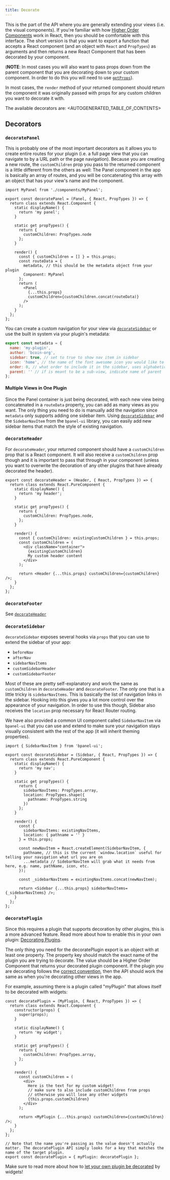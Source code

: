 ```yaml
---
title: Decorate
---
```

This is the part of the API where you are generally extending your views (i.e. the visual components). If you're familiar with how [Higher Order Components](https://medium.com/@franleplant/react-higher-order-components-in-depth-cf9032ee6c3e) work in React, then you should be comfortable with this interface. The short version is that you want to export a function that accepts a React component (and an object with `React` and `PropTypes`) as arguments and then returns a new React Component that has been decorated by your component.

(**NOTE**: In most cases you will also want to pass props down from the parent component that you are decorating down to your custom component. In order to do this you will need to use [`getProps`](/docs/api-getprops.html)).

In most cases, the `render` method of your returned component should return the component it was originally passed with props for any custom children you want to decorate it with.

The available decorators are:
<AUTOGENERATED_TABLE_OF_CONTENTS>

## Decorators
### `decoratePanel`
This is probably one of the most important decorators as it allows you to create entire routes for your plugin (i.e. a full page view that you can navigate to by a URL path or the page navigation). Because you are creating a new route, the `customChildren` prop you pass to the returned component is a little different from the others as well: The Panel component in the app is basically an array of routes, and you will be concatenating this array with an object that has your view's name and the component.

```
import MyPanel from './components/MyPanel';

export const decoratePanel = (Panel, { React, PropTypes }) => {
  return class extends React.Component {
    static displayName() {
      return 'my panel';
    }

    static get propTypes() {
      return {
        customChildren: PropTypes.node
      };
    }

    render() {
      const { customChildren = [] } = this.props;
      const routeData = {
        metadata, // this should be the metadata object from your plugin
        Component: MyPanel
      };
      return (
        <Panel
          {...this.props}
          customChildren={customChildren.concat(routeData)}
        />
      );
    }
  };
};
```

You can create a custom navigation for your view via [`decorateSidebar`](#decorateSidebar) or use the built in system via your plugin's metadata:

``` javascript
export const metadata = {
  name: 'my-plugin',
  author: 'bcoin-org',
  sidebar: true, // set to true to show nav item in sidebar
  icon: 'home', // the name of the font awesome icon you would like to use
  order: 0, // what order to include it in the sidebar, uses alphabetical as a fallback in case of collisions)
  parent: '' // if is meant to be a sub-view, indicate name of parent
};
```

#### Multiple Views in One Plugin
Since the Panel container is just being decorated, with each new view being concatenated in a `routeData`
property, you can add as many views as you want. The only thing you need to do is manually add the navigation
since `metadata` only supports adding one sidebar item. Using [`decorateSidebar`](#decorateSidebar) and the
`SidebarNavItem` from the `bpanel-ui` library, you can easily add new sidebar items that match the style
of existing navigation.

### `decorateHeader`
For `decorateHeader`, your returned component should have a `customChildren` prop that is a React component. It will also receive a `customChildren` prop though and it is important to pass that through in your component (unless you want to overwrite the decoration of any other plugins that have already decorated the header).

```
export const decorateHeader = (Header, { React, PropTypes }) => {
  return class extends React.PureComponent {
    static displayName() {
      return 'my header';
    }

    static get propTypes() {
      return {
        customChildren: PropTypes.node,
      };
    }

    render() {
      const { customChildren: existingCustomChildren } = this.props;
      const customChildren = (
        <div className="container">
          {existingCustomChildren}
          My custom header content
        </div>
      );

      return <Header {...this.props} customChildren={customChildren} />;
    }
  };
};
```

### `decorateFooter`
See [`decorateHeader`](#decorateHeader)

### `decorateSidebar`
`decorateSidebar` exposes several hooks via `props` that you can use to extend the sidebar of your app:

- `beforeNav`
- `afterNav`
- `sidebarNavItems`
- `customSidebarHeader`
- `customSidebarFooter`

Most of these are pretty self-explanatory and work the same as `customChildren` in `decorateHeader` and `decorateFooter`. The only one that is a little tricky is `sidebarNavItems`. This is basically the list of navigation links in the sidebar. Hooking into this gives you a lot more control over the appearance of your navigation. In order to use this though, Sidebar also receives the `location` prop necessary for React Router routing.

We have also provided a common UI component called `SidebarNavItem` via `bpanel-ui` that you can use and extend to make sure your navigation stays visually consistent with the rest of the app (it will inherit theming properties).

```
import { SidebarNavItem } from 'bpanel-ui';

export const decorateSidebar = (Sidebar, { React, PropTypes }) => {
  return class extends React.PureComponent {
    static displayName() {
      return 'my nav';
    }

    static get propTypes() {
      return {
        sidebarNavItems: PropTypes.array,
        location: PropTypes.shape({
          pathname: PropTypes.string
        })
      };
    }

    render() {
      const {
        sidebarNavItems: existingNavItems,
        location: { pathname = '' }
      } = this.props;

      const newNavItem = React.createElement(SidebarNavItem, {
        pathname, // this is the current `window.location` useful for telling your navigation what url you are on
        ...metadata // SidebarNavItem will grab what it needs from here, e.g. name, pathName, icon, etc.
      });

      const _sidebarNavItems = existingNavItems.concat(newNavItem);

      return <Sidebar {...this.props} sidebarNavItems={_sidebarNavItems} />;
    }
  };
};
```

### `decoratePlugin`
Since this requires a plugin that supports decoration by other plugins, this is a more advanced feature. Read more about how to enable this in your own plugin: [Decorating Plugins](/docs/api-decorate-plugins.html).

The only thing you need for the decoratePlugin export is an object with at least one property. The property key should match the exact name of the plugin you are trying to decorate. The value should be a Higher Order Component that returns your decorated plugin component. If the plugin you are decorating follows the [correct convention](/docs/api-decorate-plugins.html), then the API should work the same as when you're decorating other views in the app.

For example, assuming there is a plugin called "myPlugin" that allows itself to be decorated with widgets:

```
const decoratePlugin = (MyPlugin, { React, PropTypes }) => {
  return class extends React.Component {
    constructor(props) {
      super(props);
    }

    static displayName() {
      return 'my widget';
    }

    static get propTypes() {
      return {
        customChildren: PropTypes.array,
      };
    }

    render() {
      const customChildren = (
        <div>
          Here is the text for my custom widget!
          // make sure to also include customChildren from props
          // otherwise you will lose any other widgets
          {this.props.customChildren}
        </div>
      );

      return <MyPlugin {...this.props} customChildren={customChildren} />;
    }
  };
};

// Note that the name you're passing as the value doesn't actually matter. The decoratePlugin API simply looks for a key that matches the name of the target plugin.
export const decoratePlugin = { myPlugin: decoratePlugin };
```

Make sure to read more about how to [let your own plugin be decorated](/docs/api-decorate-plugins.html) by widgets!